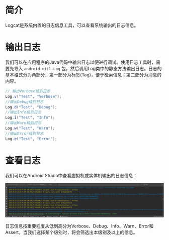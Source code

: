 # 简介
Logcat是系统内置的日志信息工具，可以查看系统输出的日志信息。

# 输出日志
我们可以在应用程序的Java代码中输出日志以便进行调试。使用日志工具时，需要先导入 `android.util.Log` 包，然后调用Log类中的静态方法输出日志。日志的基本格式分为两部分，第一部分为标签(Tag)，便于检索信息；第二部分为消息的内容。

```java
// 输出Verbose级别日志
Log.v("Test", "Verbose");
//输出Debug级别日志
Log.d("Test", "Debug");
//输出Info级别日志
Log.i("Test", "Info");
//输出Warn级别日志
Log.w("Test", "Warn");
//输出Error级别日志
Log.e("Test", "Error");
```

# 查看日志
我们可以在Android Studio中查看虚拟机或实体机输出的日志信息：

![Android Studio工具面板](./Assets_Logcat/查看日志_AndroidStudio工具面板.jpg)

日志信息按重要程度从低到高分为Verbose、Debug、Info、Warn、Error和Assert，当我们选择某个级别时，将会筛选出本级别及以上的信息。

<!-- TODO
# 调试命令




```text
12-16 17:54:00.412  2018 19420 W InputReader: Device has associated, but no associated display id.
12-16 17:54:01.357  2018  2069 I ActivityTaskManager: START u0 {act=android.intent.action.MAIN cat=[android.intent.category.HOME] flg=0x10000100 cmp=com.android.launcher3/.Launcher (has extras)} from uid 0
12-16 17:54:00.412  2018 19420 I chatty  : uid=1000(system) Binder:2018_1D identical 8 lines
12-16 17:54:00.412  2018 19420 W InputReader: Device has associated, but no associated display id.
12-16 17:54:01.632  2018  4805 W InputReader: Device has associated, but no associated display id.
12-16 17:54:01.632  2018  4805 I chatty  : uid=1000(system) Binder:2018_F identical 8 lines
12-16 17:54:01.632  2018  4805 W InputReader: Device has associated, but no associated display id.
12-16 17:54:04.411  1752  1881 W audio_hw_generic: Not supplying enough data to HAL, expected position 50888065 , only wrote 50697378
```




```text
# 清空缓冲区中的已有内容
ADB_Shell$ logcat -c


ADB_Shell$ logcat --pid=<pid>



暂时设置所有缓冲区大小为4M，立即生效，但是ACC OFF/ON后失效
logcat -G 4M



永久设置所有缓冲区大小为8M，重启生效
setprop persist.logd.size 8M


logcat -g

```


logcat -v <format>

    1

格式	说明
brief	显示优先级/标记和过程的PID发出的消息（默认格式）
process	只显示PID
tag	只显示优先级/标记
raw	显示原始的日志消息，没有其他元数据字段
time	调用显示日期、时间、优先级/标签和过程的PID发出消息
threadtime	调用显示日期、时间、优先级、标签遗迹PID TID线程发出的消息
long	显示所有元数据字段与空白行和单独的消息







# Chatty机制
是因为相邻的几行打印内容完全相同，从Android O开始Log的chatty机制，会把中间的重复内容不再打印。而是打印类似如上的 ”identical 391 lines“ ，告知有多少行的日志是一样的，这不是错误，只是减少了重复打印的次数。


```java
        for (int i = 0; i < 100; i++) {
            Log.i("TestApp", "日志输出示例。");
        }
```


```text
12-16 19:00:48.117 18300 18300 I TestApp : 日志输出示例。
12-16 19:00:48.118 18300 18300 I chatty  : uid=10147(net.bi4vmr.study.sys.contentprovider.server) identical 98 lines
12-16 19:00:48.118 18300 18300 I TestApp : 日志输出示例。
```


 -->
 